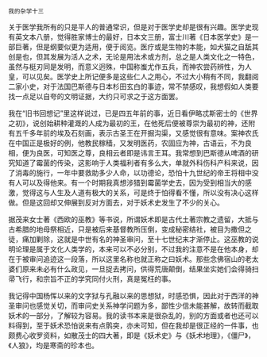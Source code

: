     我的杂学十三 

   关于医学我所有的只是平人的普通常识，但是对于医学史却是很有兴趣。医学史现有英文本八册，觉得胜家博士的最好，日本文三册，富士川著《日本医学史》是一部巨著，但是纲要似更为适用，便于阅览。医疗或是生物的本能，如犬猫之自舐其创是也，但其发展为活人之术，无论是用法术或方剂，总之是人类文化之一特色，虽然与梃刃同是发明，而意义迥殊，中国称蚩尤作五兵，而神农尝药辨性，为人皇，可以见矣。医学史上所记便多是这些仁人之用心，不过大小稍有不同，我翻阅二家小史，对于法国巴斯德与日本杉田玄白的事迹，常不禁感叹，我想假如人类要找一点足以自夸的文明证据，大约只可求之于这方面罢。

   我在“旧书回想记”里这样说过，已是四五年前的事，近日看伊略忒斯密士的《世界之初》，说创始耕种灌溉的人成为最初的王，在他死后便被尊崇为最初的神，还附有五千多年前的埃及石刻画，表示古圣王在开掘沟渠，又感觉很有意味。案神农氏在中国正是极好的例，他教民稼穑，又发明医药，农固应为神，古语云，不为良相，便为良医，可知医之尊，良相云者即是讳言王耳。我常想到巴斯德从啤酒的研究知道了霉菌的传染，这影响于人类福利者有多么大，单就外科伤科产科来说，因了消毒的施行，一年中要救助多少人命，以功德论，恐怕十九世纪的帝王将相中没有人可以及得他来。有一个时期我真想涉猎到霉菌学史去，因为受到相当大的感激，觉得这与人生及人道有极大的关系，可是终于怕得看不懂，所以没有决心这样做。但是这回却又伸展到反对方面去，对于妖术史发生了不少的关心。

   据茂来女士著《西欧的巫教》等书说，所谓妖术即是古代土著宗教之遗留，大抵与古希腊的地母祭相近，只是被后来基督教所压倒，变成秘密结社，被目为撒但之徒，痛加剿除，这就是中世有名的神圣审问，至十七世纪末才渐停止。这巫教的说明论理是属于文化人类学的，本来可以不必分别，不过我的注意不是在他本身，却在于被审问追迹这一段落，所以这里名称也就正称之曰妖术。那些念佛宿山的老太婆们原来未必有什么政见，一旦捉去拷问，供得荒唐颠倒，结果坐实她们会得骑扫帚飞行，和宗旨不正的学究同付火刑，真是冤枉的事。

   我记得中国杨恽以来的文字狱与孔融以来的思想狱，时感恐惧，因此对于西洋的神圣审问也感觉关切，而审问史关系神学问题为多，鄙性少信未能甚解，故转而截取妖术的一部分，了解较为容易。我的读书本来是很杂乱的，别的方面或者也还可以料得到，至于妖术恐怕说来有点鹘突，亦未可知，但在我却是很正经的一件事，也颇费心收罗资料，如散茂士的四大著，即是《妖术史》与《妖术地理》，《僵尸》，《人狼》，均是寒斋的珍本也。


